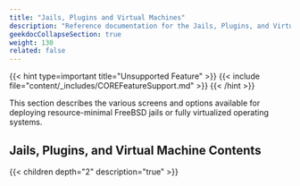 ```yaml
---
title: "Jails, Plugins and Virtual Machines"
description: "Reference documentation for the Jails, Plugins, and Virtual Machines screens."
geekdocCollapseSection: true
weight: 130
related: false
---
```


{{< hint type=important title="Unsupported Feature" >}}
{{< include file="content/_includes/COREFeatureSupport.md" >}}
{{< /hint >}}

This section describes the various screens and options available for deploying resource-minimal FreeBSD jails or fully virtualized operating systems.

## Jails, Plugins, and Virtual Machine Contents

{{< children depth="2" description="true" >}}
